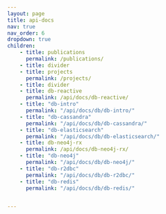 ```yaml
---
layout: page
title: api-docs
nav: true
nav_order: 6
dropdown: true
children:
    - title: publications
      permalink: /publications/
    - title: divider
    - title: projects
      permalink: /projects/
    - title: divider
    - title: db-reactive
      permalink: /api/docs/db-reactive/
    - title: "db-intro"
      permalink: "/api/docs/db/db-intro/"
    - title: "db-cassandra"
      permalink: "/api/docs/db/db-cassandra/"
    - title: "db-elasticsearch"
      permalink: "/api/docs/db/db-elasticsearch/"
    - title: db-neo4j-rx
      permalink: /api/docs/db-neo4j-rx/
    - title: "db-neo4j"
      permalink: "/api/docs/db/db-neo4j/"
    - title: "db-r2dbc"
      permalink: "/api/docs/db/db-r2dbc/"
    - title: "db-redis"
      permalink: "/api/docs/db/db-redis/"      


---
```

